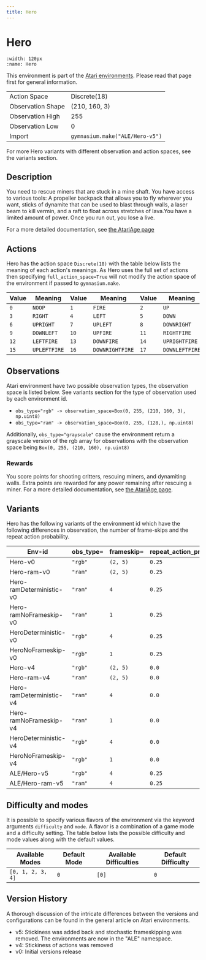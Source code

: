 ```yaml
---
title: Hero
---
```


# Hero

```{figure} ../../_static/videos/atari/hero.gif
:width: 120px
:name: Hero
```

This environment is part of the <a href='..'>Atari environments</a>. Please read that page first for general information.

|   |   |
|---|---|
| Action Space | Discrete(18) |
| Observation Shape | (210, 160, 3) |
| Observation High | 255 |
| Observation Low | 0  |
| Import | `gymnasium.make("ALE/Hero-v5")` |

For more Hero variants with different observation and action spaces, see the variants section.

## Description

You need to rescue miners that are stuck in a mine shaft. You have access to various tools: A propeller backpack that allows you to fly wherever you want, sticks of dynamite that can be used to blast through walls, a laser beam to kill vermin, and a raft to float across stretches of lava.You have a limited amount of power. Once you run out, you lose a live.

For a more detailed documentation, see [the AtariAge page](https://atariage.com/manual_html_page.php?SoftwareLabelID=228)

## Actions

Hero has the action space `Discrete(18)` with the table below lists the meaning of each action's meanings.
As Hero uses the full set of actions then specifying `full_action_space=True` will not modify the action space of the environment if passed to `gymnasium.make`.

| Value   | Meaning      | Value   | Meaning         | Value   | Meaning        |
|---------|--------------|---------|-----------------|---------|----------------|
| `0`     | `NOOP`       | `1`     | `FIRE`          | `2`     | `UP`           |
| `3`     | `RIGHT`      | `4`     | `LEFT`          | `5`     | `DOWN`         |
| `6`     | `UPRIGHT`    | `7`     | `UPLEFT`        | `8`     | `DOWNRIGHT`    |
| `9`     | `DOWNLEFT`   | `10`    | `UPFIRE`        | `11`    | `RIGHTFIRE`    |
| `12`    | `LEFTFIRE`   | `13`    | `DOWNFIRE`      | `14`    | `UPRIGHTFIRE`  |
| `15`    | `UPLEFTFIRE` | `16`    | `DOWNRIGHTFIRE` | `17`    | `DOWNLEFTFIRE` |

## Observations

Atari environment have two possible observation types, the observation space is listed below.
See variants section for the type of observation used by each environment id.

- `obs_type="rgb" -> observation_space=Box(0, 255, (210, 160, 3), np.uint8)`
- `obs_type="ram" -> observation_space=Box(0, 255, (128,), np.uint8)`

Additionally, `obs_type="grayscale"` cause the environment return a grayscale version of the rgb array for observations with the observation space being `Box(0, 255, (210, 160), np.uint8)`
### Rewards

You score points for shooting critters, rescuing miners, and dynamiting walls.
Extra points are rewarded for any power remaining after rescuing a miner.
For a more detailed documentation, see [the AtariAge page](https://atariage.com/manual_html_page.php?SoftwareLabelID=228).

## Variants

Hero has the following variants of the environment id which have the following differences in observation,
the number of frame-skips and the repeat action probability.

| Env-id                   | obs_type=   | frameskip=   | repeat_action_probability=   |
|--------------------------|-------------|--------------|------------------------------|
| Hero-v0                  | `"rgb"`     | `(2, 5)`     | `0.25`                       |
| Hero-ram-v0              | `"ram"`     | `(2, 5)`     | `0.25`                       |
| Hero-ramDeterministic-v0 | `"ram"`     | `4`          | `0.25`                       |
| Hero-ramNoFrameskip-v0   | `"ram"`     | `1`          | `0.25`                       |
| HeroDeterministic-v0     | `"rgb"`     | `4`          | `0.25`                       |
| HeroNoFrameskip-v0       | `"rgb"`     | `1`          | `0.25`                       |
| Hero-v4                  | `"rgb"`     | `(2, 5)`     | `0.0`                        |
| Hero-ram-v4              | `"ram"`     | `(2, 5)`     | `0.0`                        |
| Hero-ramDeterministic-v4 | `"ram"`     | `4`          | `0.0`                        |
| Hero-ramNoFrameskip-v4   | `"ram"`     | `1`          | `0.0`                        |
| HeroDeterministic-v4     | `"rgb"`     | `4`          | `0.0`                        |
| HeroNoFrameskip-v4       | `"rgb"`     | `1`          | `0.0`                        |
| ALE/Hero-v5              | `"rgb"`     | `4`          | `0.25`                       |
| ALE/Hero-ram-v5          | `"ram"`     | `4`          | `0.25`                       |

## Difficulty and modes

It is possible to specify various flavors of the environment via the keyword arguments `difficulty` and `mode`.
A flavor is a combination of a game mode and a difficulty setting. The table below lists the possible difficulty and mode values
along with the default values.

| Available Modes   | Default Mode   | Available Difficulties   | Default Difficulty   |
|-------------------|----------------|--------------------------|----------------------|
| `[0, 1, 2, 3, 4]` | `0`            | `[0]`                    | `0`                  |

## Version History

A thorough discussion of the intricate differences between the versions and configurations can be found in the general article on Atari environments.

* v5: Stickiness was added back and stochastic frameskipping was removed. The environments are now in the "ALE" namespace.
* v4: Stickiness of actions was removed
* v0: Initial versions release
